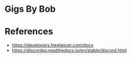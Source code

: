 # Gigs By Bob

# References

- https://developers.freelancer.com/docs
- https://discordpy.readthedocs.io/en/stable/discord.html